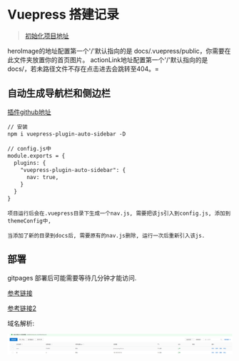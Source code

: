 

# Vuepress 搭建记录

> [初始化项目地址](https://github.com/jhmarryme/vue-press-blog-init)



heroImage的地址配置第一个'/'默认指向的是 docs/.vuepress/public，你需要在此文件夹放置你的首页图片。 actionLink地址配置第一个'/'默认指向的是 docs/，若未路径文件不存在点击进去会跳转至404。=



## 自动生成导航栏和侧边栏

[插件github地址](https://github.com/shanyuhai123/vuepress-plugin-auto-sidebar)

```
// 安装
npm i vuepress-plugin-auto-sidebar -D

// config.js中
module.exports = {
  plugins: {
    "vuepress-plugin-auto-sidebar": {
      nav: true,
    }
  }
}

项目运行后会在.vuepress目录下生成一个nav.js, 需要把该js引入到config.js, 添加到themeConfig中,

当添加了新的目录到docs后, 需要原有的nav.js删除, 运行一次后重新引入该js.
```





## 部署

gitpages 部署后可能需要等待几分钟才能访问.

[参考链接](https://blog.csdn.net/tr1912/article/details/80673610)

[参考链接2](https://blog.csdn.net/liu_1024_/article/details/102964638)


域名解析:



![1610688020859](https://raw.githubusercontent.com/jhmarryme/save-images/main/typora202101/15/132021-503640.png)
